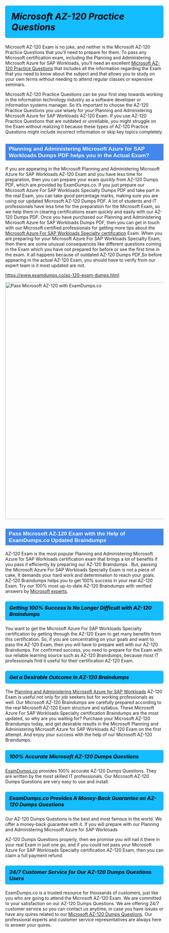 <h1>                <strong><span style="display: block; color: #000000; background: #14BDFF; border: 0.5px solid #AED6F1; border-left: 3px solid #3498DB; padding: .6em; border-radius: 6px;">                     <em>Microsoft AZ-120 <span class="exam_variation">Practice Questions</span> </em>                </span></strong>            </h1>                        <p>Microsoft AZ-120 Exam is no joke, and neither is the Microsoft AZ-120 <span class="exam_variation">Practice Questions</span> that you’ll need to prepare for them. To pass any Microsoft certification exam,             including the Planning and Administering Microsoft Azure for SAP Workloads, you’ll need an excellent <a href="https://www.examdumps.co/az-120-exam-dumps.html">Microsoft AZ-120 <span class="exam_variation">Practice Questions</span></a> that includes             all the information regarding the Exam that you need to know about the subject and that allows you to study on your own terms             without needing to attend regular classes or expensive seminars.</p>                        <p>Microsoft AZ-120 <span class="exam_variation">Practice Questions</span> can be your first step towards working in the information technology industry as a software developer or             information systems manager. So it’s important to choose the AZ-120 <span class="exam_variation">Practice Questions</span> you use wisely for your             Planning and Administering Microsoft Azure for SAP Workloads AZ-120 Exam. If you use AZ-120 <span class="exam_variation">Practice Questions</span>             that are outdated or unreliable, you might struggle on the Exam without realizing it because these types of AZ-120 <span class="exam_variation">Practice Questions</span>             might include incorrect information or skip key topics completely.</p>                        <h2 style="background: #4287ec; border: 1px solid #cccccc; padding: 5px 10px;">                <span style="color: #ffffff;">                    <span style="font-size: 11pt;">                        <span style="line-height: normal;">                            <span style="font-family: Calibri,sans-serif;">                                <strong>                                    <span style="font-size: 13.0pt;">Planning and Administering Microsoft Azure for SAP Workloads <span class="exam_variation2">Dumps PDF</span> helps you in the Actual Exam?</span>                                </strong>                            </span>                        </span>                    </span>                </span>            </h2>                        <p>If you are appearing in the Microsoft Planning and Administering Microsoft Azure for SAP Workloads AZ-120 Exam and             you have less time for preparation, then you can prepare your exam quickly from AZ-120 <span class="exam_variation2">Dumps PDF</span>, which are provided by ExamDumps.co.             If you just prepare our Microsoft Azure For SAP Workloads Specialty <span class="exam_variation2">Dumps PDF</span> and take part in the real Exam, you can take good percentage marks, making sure you are             using our updated Microsoft AZ-120 <span class="exam_variation2">Dumps PDF</span>. A lot of students and IT professionals have less time for the preparation for the Microsoft Exam,             so we help them in clearing certifications exam quickly and easily with our AZ-120 <span class="exam_variation2">Dumps PDF</span>. Once you have purchased our             Planning and Administering Microsoft Azure for SAP Workloads <span class="exam_variation2">Dumps PDF</span>, then you can get in touch with our             Microsoft certified professionals for getting more tips about the <a href="https://www.examdumps.co/microsoft-azure-for-sap-workloads-specialty-exam-dumps.html">Microsoft Azure For SAP Workloads Specialty certification</a> Exam. When you are preparing for your              Microsoft Azure For SAP Workloads Specialty Exam, then there are some unusual consequences like different questions coming in the Exam which you have not prepared            for before or see the first time in the exam. It all happens because of outdated AZ-120 <span class="exam_variation2">Dumps PDF</span>,So before appearing in the actual             AZ-120 Exam, you should have to verify from our expert team is it most updated are not.</p>                        <p><a href="https://www.examdumps.co/az-120-exam-dumps.html">https://www.examdumps.co/az-120-exam-dumps.html</a></p>                        <p><a href="https://www.examdumps.co/"><img src="https://www.examdumps.co//images/banners/big-sale-20-percent-discount-offer-examdumps.jpg" class="postImage" alt="Pass Microsoft AZ-120 with ExamDumps.co" width="750"></a></p>                            <h2 style="background: #4287ec; border: 1px solid #cccccc; padding: 5px 10px;">                <span style="color: #ffffff;">                    <span style="font-size: 11pt;">                        <span style="line-height: normal;">                            <span style="font-family: Calibri,sans-serif;">                                <strong>                                    <span style="font-size: 13.0pt;">Pass Microsoft AZ-120 Exam with the Help of ExamDumps.co Updated <span class="exam_variation3">Braindumps</span></span>                                </strong>                            </span>                        </span>                    </span>                </span>            </h2>                        <p>AZ-120 Exam is the most popular Planning and Administering Microsoft Azure for SAP Workloads certification exam that brings a             lot of benefits if you pass it efficiently by preparing our AZ-120 <span class="exam_variation3">Braindumps</span> . But, passing the Microsoft Azure For SAP Workloads Specialty Exam is not a piece of cake,             It demands your hard work and determination to reach your goals. AZ-120 <span class="exam_variation3">Braindumps</span> helps you to get 100% success in your real AZ-120 Exam.             Try our 100% most up-to-date AZ-120 <span class="exam_variation3">Braindumps</span> with verified answers by <a href="https://www.examdumps.co/microsoft-exam-dumps.html">Microsoft experts</a>.</p>                        <h3>                <strong>                    <span style="display: block; color: #000000; background: #14BDFF; border: 0.5px solid #AED6F1; border-left: 3px solid #3498DB; padding: .6em; border-radius: 6px;">                        <em>Getting 100% Success Is No Longer Difficult with AZ-120 <span class="exam_variation3">Braindumps</span></em>                    </span>                </strong>            </h3>                        <p>You want to get the Microsoft Azure For SAP Workloads Specialty certification by getting through the AZ-120 Exam to get many benefits from this certification.             So, if you are concentrating on your goals and want to pass the AZ-120 Exam, then you will have to prepare well with our AZ-120 <span class="exam_variation3">Braindumps</span>.             For confirmed success, you need to prepare for the Exam with our reliable learning source such as AZ-120 <span class="exam_variation3">Braindumps</span>, because most             IT professionals find it useful for their certification AZ-120 Exam.</p>                        <h3>                <strong>                    <span style="display: block; color: #000000; background: #14BDFF; border: 0.5px solid #AED6F1; border-left: 3px solid #3498DB; padding: .6em; border-radius: 6px;">                        <em>Get a Desirable Outcome in AZ-120 <span class="exam_variation3">Braindumps</span></em>                    </span>                </strong>            </h3>                        <p>The <a href="https://www.examdumps.co/az-120-exam-dumps.html">Planning and Administering Microsoft Azure for SAP Workloads</a> AZ-120 Exam is useful not only for job seekers but             for working professionals as well. Our Microsoft AZ-120 <span class="exam_variation3">Braindumps</span> are carefully prepared according to the real Microsoft AZ-120 Exam structure and syllabus.             These Microsoft Azure For SAP Workloads Specialty certification <span class="exam_variation3">Braindumps</span> are the most updated, so why are you waiting for? Purchase your Microsoft AZ-120 <span class="exam_variation3">Braindumps</span> today,             and get desirable results in the Microsoft Planning and Administering Microsoft Azure for SAP Workloads AZ-120 Exam on the first attempt.             And enjoy your success with the help of our Microsoft AZ-120 <span class="exam_variation3">Braindumps</span>.</p>                        <h3>                <strong>                    <span style="display: block; color: #000000; background: #14BDFF; border: 0.5px solid #AED6F1; border-left: 3px solid #3498DB; padding: .6em; border-radius: 6px;">                        <em>100% Accurate Microsoft AZ-120 <span class="exam_variation4">Dumps Questions</span></em>                    </span>                </strong>            </h3>                        <p><a href="https://www.examdumps.co/">ExamDumps.co</a> provides 100% accurate AZ-120 <span class="exam_variation4">Dumps Questions</span>. They are written by the most skilled IT professionals.             Our Microsoft AZ-120 <span class="exam_variation4">Dumps Questions</span> are very easy to use and install.</p>                        <h3>                <strong>                    <span style="display: block; color: #000000; background: #14BDFF; border: 0.5px solid #AED6F1; border-left: 3px solid #3498DB; padding: .6em; border-radius: 6px;">                        <em>ExamDumps.co Provides A Money-Back Guarantee on  AZ-120 <span class="exam_variation4">Dumps Questions</span></em>                    </span>                </strong>            </h3>                        <p>Our AZ-120 <span class="exam_variation4">Dumps Questions</span> is the best and most famous in the world. We offer a money-back guarantee with it.             If you will prepare with our Planning and Administering Microsoft Azure for SAP Workloads</p>            <p>AZ-120 <span class="exam_variation4">Dumps Questions</span> properly, then we promise you will nail it there in your real Exam in just one go, and             if you could not pass your Microsoft Azure For SAP Workloads Specialty certification AZ-120 Exam, then you can claim a full payment refund.</p>                        <h3>                <strong>                    <span style="display: block; color: #000000; background: #14BDFF; border: 0.5px solid #AED6F1; border-left: 3px solid #3498DB; padding: .6em; border-radius: 6px;">                        <em>24/7 Customer Service for Our AZ-120 <span class="exam_variation4">Dumps Questions</span> Users</em>                    </span>                </strong>            </h3>                        <p>ExamDumps.co is a trusted resource for thousands of customers, just like you who are going to attend the Microsoft AZ-120 Exam.             We are committed to your satisfaction on our AZ-120 <span class="exam_variation4">Dumps Questions</span>. We are offering 24/7 customer service so you can contact us anytime,             in case you have issues or have any quires related to our <a href="https://www.examdumps.co/az-120-exam-dumps.html">Microsoft AZ-120 <span class="exam_variation4">Dumps Questions</span></a>. Our professional experts and customer service             representatives are always here to answer your quires.</p>                    
